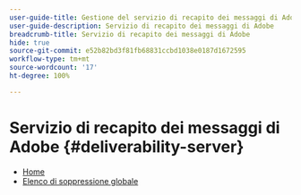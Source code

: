 ```yaml
---
user-guide-title: Gestione del servizio di recapito dei messaggi di Adobe
user-guide-description: Servizio di recapito dei messaggi di Adobe
breadcrumb-title: Servizio di recapito dei messaggi di Adobe
hide: true
source-git-commit: e52b82bd3f81fb68831ccbd1038e0187d1672595
workflow-type: tm+mt
source-wordcount: '17'
ht-degree: 100%

---
```


# Servizio di recapito dei messaggi di Adobe {#deliverability-server}

* [Home](home.md)
* [Elenco di soppressione globale](global-suppression-list.md)
